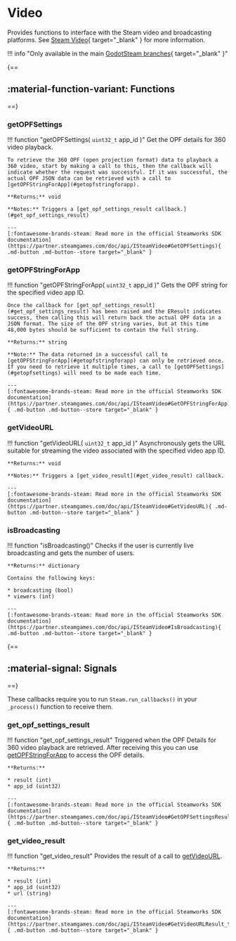 # Video

Provides functions to interface with the Steam video and broadcasting platforms. See [Steam Video](https://partner.steamgames.com/doc/features/streaming_video){ target="\_blank" } for more information.

!!! info "Only available in the main [GodotSteam branches](https://github.com/GodotSteam/GodotSteam){ target="\_blank" }"

{==
## :material-function-variant: Functions
==}

### getOPFSettings

!!! function "getOPFSettings( ```uint32_t``` app_id )"
    Get the OPF details for 360 video playback. 

    To retrieve the 360 OPF (open projection format) data to playback a 360 video, start by making a call to this, then the callback will indicate whether the request was successful. If it was successful, the actual OPF JSON data can be retrieved with a call to [getOPFStringForApp](#getopfstringforapp).

    **Returns:** void

    **Notes:** Triggers a [get_opf_settings_result callback.](#get_opf_settings_result)

    ---
    [:fontawesome-brands-steam: Read more in the official Steamworks SDK documentation](https://partner.steamgames.com/doc/api/ISteamVideo#GetOPFSettings){ .md-button .md-button--store target="_blank" }

### getOPFStringForApp

!!! function "getOPFStringForApp( ```uint32_t``` app_id )"
    Gets the OPF string for the specified video app ID.

    Once the callback for [get_opf_settings_result](#get_opf_settings_result) has been raised and the EResult indicates success, then calling this will return back the actual OPF data in a JSON format. The size of the OPF string varies, but at this time 48,000 bytes should be sufficient to contain the full string.

    **Returns:** string

    **Note:** The data returned in a successful call to [getOPFStringForApp](#getopfstringforapp) can only be retrieved once. If you need to retrieve it multiple times, a call to [getOPFSettings](#getopfsettings) will need to be made each time.

    ---
    [:fontawesome-brands-steam: Read more in the official Steamworks SDK documentation](https://partner.steamgames.com/doc/api/ISteamVideo#GetOPFStringForApp){ .md-button .md-button--store target="_blank" }

### getVideoURL

!!! function "getVideoURL( ```uint32_t``` app_id )"
    Asynchronously gets the URL suitable for streaming the video associated with the specified video app ID. 

    **Returns:** void

    **Notes:** Triggers a [get_video_result](#get_video_result) callback.

    ---
    [:fontawesome-brands-steam: Read more in the official Steamworks SDK documentation](https://partner.steamgames.com/doc/api/ISteamVideo#GetVideoURL){ .md-button .md-button--store target="_blank" }

### isBroadcasting

!!! function "isBroadcasting()"
    Checks if the user is currently live broadcasting and gets the number of users.

    **Returns:** dictionary

    Contains the following keys:

    * broadcasting (bool)
    * viewers (int)

    ---
    [:fontawesome-brands-steam: Read more in the official Steamworks SDK documentation](https://partner.steamgames.com/doc/api/ISteamVideo#IsBroadcasting){ .md-button .md-button--store target="_blank" }

{==
## :material-signal: Signals
==}

These callbacks require you to run ```Steam.run_callbacks()``` in your ```_process()``` function to receive them.

### get_opf_settings_result

!!! function "get_opf_settings_result"
	Triggered when the OPF Details for 360 video playback are retrieved. After receiving this you can use [getOPFStringForApp](#getopfstringforapp) to access the OPF details.

	**Returns:**

	* result (int)
	* app_id (uint32)

	---
	[:fontawesome-brands-steam: Read more in the official Steamworks SDK documentation](https://partner.steamgames.com/doc/api/ISteamVideo#GetOPFSettingsResult_t){ .md-button .md-button--store target="_blank" }

### get_video_result

!!! function "get_video_result"
	Provides the result of a call to [getVideoURL](#getvideourl).

	**Returns:**

	* result (int)
	* app_id (uint32)
	* url (string)

	---
	[:fontawesome-brands-steam: Read more in the official Steamworks SDK documentation](https://partner.steamgames.com/doc/api/ISteamVideo#GetVideoURLResult_t){ .md-button .md-button--store target="_blank" }
